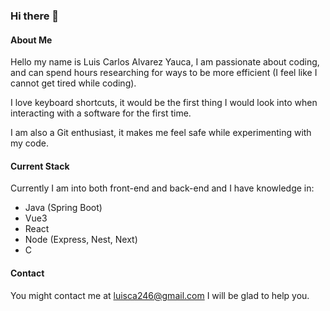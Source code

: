 ### Hi there 👋

<!--
**luisalvarez246/luisalvarez246** is a ✨ _special_ ✨ repository because its `README.md` (this file) appears on your GitHub profile.

Here are some ideas to get you started:

- 🔭 I’m currently working on ...
- 🌱 I’m currently learning ...
- 👯 I’m looking to collaborate on ...
- 🤔 I’m looking for help with ...
- 💬 Ask me about ...
- 📫 How to reach me: ...
- 😄 Pronouns: ...
- ⚡ Fun fact: ...
-->

#### About Me

Hello my name is Luis Carlos Alvarez Yauca, I am passionate about coding, and can spend hours researching for ways to be more efficient (I feel like I cannot get tired while coding).

I love keyboard shortcuts, it would be the first thing I would look into when interacting with a software for the first time.

I am also a Git enthusiast, it makes me feel safe while experimenting with my code.

#### Current Stack

Currently I am into both front-end and back-end and I have knowledge in:
- Java (Spring Boot)
- Vue3
- React
- Node (Express, Nest, Next)
- C

#### Contact

You might contact me at luisca246@gmail.com I will be glad to help you.


